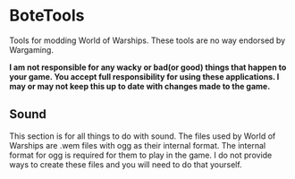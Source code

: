 # BoteTools
Tools for modding World of Warships. These tools are no way endorsed by Wargaming.

__I am not responsible for any wacky or bad(or good) things that happen to your game. You accept full responsibility for using these applications. I may or may not keep this up to date with changes made to the game.__


## Sound
This section is for all things to do with sound. The files used by World of Warships are .wem files with ogg as their internal format. The internal format for ogg is required for them to play in the game. I do not provide ways to create these files and you will need to do that yourself.

